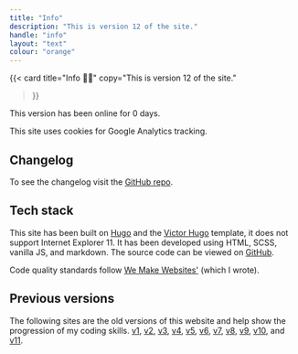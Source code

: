 ```yaml
---
title: "Info"
description: "This is version 12 of the site."
handle: "info"
layout: "text"
colour: "orange"
---
```


{{<
  card
  title="Info 👨‍💻"
  copy="This is version 12 of the site."
>}}

This version has been online for <span data-launch="2019-07-01" js-counter="number">0</span> days.

This site uses cookies for Google Analytics tracking.

## Changelog

To see the changelog visit the [GitHub repo](https://github.com/csbrightside/craigbaldwin.com/blob/master/CHANGELOG.md).

## Tech stack

This site has been built on [Hugo](https://gohugo.io/) and the [Victor Hugo](https://github.com/netlify-templates/victor-hugo) template, it does not support Internet Explorer 11. It has been developed using HTML, SCSS, vanilla JS, and markdown. The source code can be viewed on [GitHub](https://github.com/csbrightside/craigbaldwin.com).

Code quality standards follow [We Make Websites'](https://github.com/we-make-websites/wmw-coding-guidelines) (which I wrote).

## Previous versions

The following sites are the old versions of this website and help show the progression of my coding skills.
[v1](/old/1/warning.html "Blue Space, 67 days online"),
[v2](/old/2/warning.html "Red Glow, 105 days online"),
[v3](/old/3/warning.html "Frame, 123 days online"),
[v4](/old/4/warning.html "Canvas, 93 days online"),
[v5](/old/5/warning.html "Granite, 254 days online"),
[v6](/old/6/warning.html "Framework, 730 days online"),
[v7](/old/7/warning.html "Layers, 480 days online"),
[v8](/old/8/warning.html "Shutters, 301 days online"),
[v9](/old/9/warning.html "Block, 251 days online"),
[v10](/old/10/warning.html "Flow, 443 days online"),
and [v11](/old/11/warning.html "Simplify, 1022 days online").